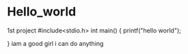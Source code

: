 # Hello_world
1st project
#include<stdio.h>
int main()
{
printf("hello world");

}
iam a good girl
i can do anything
